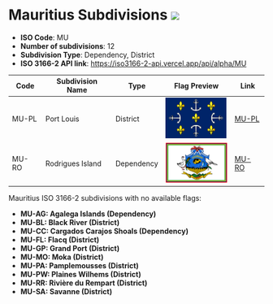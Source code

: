 # Mauritius Subdivisions ![](https://flagcdn.com/h40/mu.png)

- **ISO Code**: MU
- **Number of subdivisions**: 12
- **Subdivision Type**: Dependency, District
- **ISO 3166-2 API link**: https://iso3166-2-api.vercel.app/api/alpha/MU

| Code  | Subdivision Name         | Type | Flag Preview | Link |
|-------|--------------------------|--------------| -------------- |----------|
| MU-PL | Port Louis | District | <img src='https://raw.githubusercontent.com/amckenna41/iso3166-flag-icons/main/iso3166-2-icons/MU/MU-PL.svg' height='80'> | [MU-PL](https://github.com/amckenna41/iso3166-flag-icons/blob/main/iso3166-2-icons/MU/MU-PL.svg) |
| MU-RO | Rodrigues Island | Dependency | <img src='https://raw.githubusercontent.com/amckenna41/iso3166-flag-icons/main/iso3166-2-icons/MU/MU-RO.png' height='80'> | [MU-RO](https://github.com/amckenna41/iso3166-flag-icons/blob/main/iso3166-2-icons/MU/MU-RO.png) |

Mauritius ISO 3166-2 subdivisions with no available flags:

* **MU-AG: Agalega Islands (Dependency)**
* **MU-BL: Black River (District)**
* **MU-CC: Cargados Carajos Shoals (Dependency)**
* **MU-FL: Flacq (District)**
* **MU-GP: Grand Port (District)**
* **MU-MO: Moka (District)**
* **MU-PA: Pamplemousses (District)**
* **MU-PW: Plaines Wilhems (District)**
* **MU-RR: Rivière du Rempart (District)**
* **MU-SA: Savanne (District)**